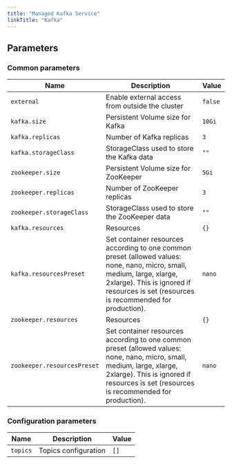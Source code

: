 ```yaml
---
title: "Managed Kafka Service"
linkTitle: "Kafka"
---
```



## Parameters

### Common parameters

| Name                        | Description                                                                                                                                                                                                       | Value   |
| --------------------------- | ----------------------------------------------------------------------------------------------------------------------------------------------------------------------------------------------------------------- | ------- |
| `external`                  | Enable external access from outside the cluster                                                                                                                                                                   | `false` |
| `kafka.size`                | Persistent Volume size for Kafka                                                                                                                                                                                  | `10Gi`  |
| `kafka.replicas`            | Number of Kafka replicas                                                                                                                                                                                          | `3`     |
| `kafka.storageClass`        | StorageClass used to store the Kafka data                                                                                                                                                                         | `""`    |
| `zookeeper.size`            | Persistent Volume size for ZooKeeper                                                                                                                                                                              | `5Gi`   |
| `zookeeper.replicas`        | Number of ZooKeeper replicas                                                                                                                                                                                      | `3`     |
| `zookeeper.storageClass`    | StorageClass used to store the ZooKeeper data                                                                                                                                                                     | `""`    |
| `kafka.resources`           | Resources                                                                                                                                                                                                         | `{}`    |
| `kafka.resourcesPreset`     | Set container resources according to one common preset (allowed values: none, nano, micro, small, medium, large, xlarge, 2xlarge). This is ignored if resources is set (resources is recommended for production). | `nano`  |
| `zookeeper.resources`       | Resources                                                                                                                                                                                                         | `{}`    |
| `zookeeper.resourcesPreset` | Set container resources according to one common preset (allowed values: none, nano, micro, small, medium, large, xlarge, 2xlarge). This is ignored if resources is set (resources is recommended for production). | `nano`  |

### Configuration parameters

| Name     | Description          | Value |
| -------- | -------------------- | ----- |
| `topics` | Topics configuration | `[]`  |
